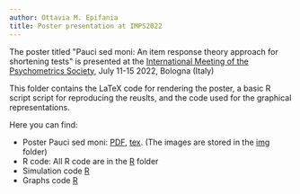 ```yaml
---
author: Ottavia M. Epifania
title: Poster presentation at IMPS2022
---
```


The poster titled "Pauci sed moni: An item response theory approach for shortening tests" is presented at the [International Meeting of the Psychometrics Society](https://www.psychometricsociety.org/imps-2022), July 11-15 2022, Bologna (Italy)

This folder contains the LaTeX code for rendering the poster, a basic R script script for reproducing the reuslts, and the code used for the graphical representations.

Here you can find: 

- Poster Pauci sed moni: [PDF](Poster/imps2022.pdf), [tex](Poster/imps2022.pdf). (The images are stored in the [img](https://github.com/OttaviaE/IMPS2022/tree/main/Poster/img) folder)
- R code: All R code are in the [R](https://github.com/OttaviaE/IMPS2022/tree/main/R) folder
- Simulation code [R](R/Less-Is-More-Commented-R-Script.R)
- Graphs code [R](R/graphs.R)
